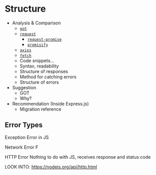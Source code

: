 # Structure

- Analysis & Comparison
  - [`got`](https://github.com/sindresorhus/got#readme)
  - [`request`](https://github.com/request/request#readme)
    - [`request-promise`](https://github.com/request/request-promise#readme)
    - [`promisify`](https://github.com/dpw/promisify#readme)
  - [`axios`](https://github.com/axios/axios#table-of-contents)
  - [`fetch`](https://github.com/andris9/fetch#fetch)
  - Code snippets... 
  - Syntax, readability
  - Structure of responses
  - Method for catching errors
  - Structure of errors
- Suggestion
  - GOT
  - Why?
- Recommendation (Inside Express.js)
  - Migration reference

## Error Types

Exception
  Error in JS

Network Error
  F

HTTP Error
  Nothing to do with JS, receives response and status code

LOOK INTO: https://nodejs.org/api/http.html